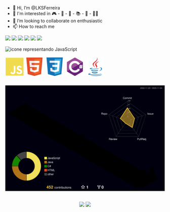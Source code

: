 - 👋 Hi, I’m @LKSFerreira
- 👀 I'm interested in 🎮 - 🔭 - 🔬 - 📚 - 🤖 - 👨‍💻
- 💞️ I’m looking to collaborate on enthusiastic
- 📫 How to reach me

<a href="https://www.youtube.com/channel/UCsQitD8Tk4sYxUpudTC5tvg" target="_blank"><img src="https://img.shields.io/youtube/channel/subscribers/UCsQitD8Tk4sYxUpudTC5tvg?label=Inscreva-se&style=social" target="_blank"></a>
<a href="https://twitter.com/LKS_S_Ferreira" target="_blank"><img src="https://img.shields.io/twitter/follow/LKS_S_Ferreira?style=social" target="_blank"></a>
<a href="https://www.twitch.tv/lksferreira" target="_blank"><img src="https://img.shields.io/twitch/status/lksferreira?label=LKS%20Ferreira&style=social" target="_blank"></a>
<a href="https://discord.gg/rYaRUp9pAB" target="_blank"><img src="https://img.shields.io/badge/Discord-7289DA?&style=flat&logo=discord&logoColor=white" target="_blank"></a>
<a href = "mailto:ferreira.s.lks@gmail.com"><img src="https://img.shields.io/badge/-Gmail-%23333?label=Lucas%20Ferreira&style=flat&logo=gmail&logoColor=red" target="_blank"></a>
<a href="https://www.linkedin.com/in/lucas-ferreira-developer" target="_blank"><img src="https://img.shields.io/badge/-LinkedIn-%230077B5?style=flat&logo=linkedin&logoColor=white" target="_blank"></a>

<div style="display: inline_block">
  <img align="center" alt="icone representando JavaScript" height="125" width="125" src="https://images.credly.com/size/680x680/images/00634f82-b07f-4bbd-a6bb-53de397fc3a6/image.png">
</div>

<div style="display: inline_block"><br>
  <img align="center" alt="icone representando JavaScript" height="58" width="58" src="https://github.com/devicons/devicon/blob/master/icons/javascript/javascript-plain.svg">
  <img align="center" alt="icone representando HTML" height="60" width="60" src="https://github.com/devicons/devicon/blob/master/icons/html5/html5-original.svg">
  <img align="center" alt="icone representando CSS" height="60" width="60" src="https://github.com/devicons/devicon/blob/master/icons/css3/css3-original.svg">
  <img align="center" alt="icone representando Csharp" height="60" width="60" src="https://github.com/devicons/devicon/blob/master/icons/csharp/csharp-original.svg">
 <img align="center" alt="icone representando Java" height="60" width="60" src="https://github.com/devicons/devicon/blob/master/icons/java/java-original.svg">
</div>

  ##
![Status](./profile-3d-contrib/profile-night-rainbow.svg)
<div style="">
   <div align= "center"><br>
    <img src="https://github.com/LKSFerreira/LKSFerreira/blob/output/github-contribution-grid-snake.svg"/>
    <a href="http://www.github.com/LKSFerreira">
    <img src="https://github-readme-streak-stats.herokuapp.com?user=LKSFerreira&theme=vision-friendly-dark&hide_border=true&locale=pt_BR"/></a>     
</div>


